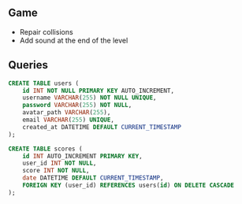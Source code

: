## Game
+ Repair collisions
+ Add sound at the end of the level


## Queries

```SQL
CREATE TABLE users (
    id INT NOT NULL PRIMARY KEY AUTO_INCREMENT,
    username VARCHAR(255) NOT NULL UNIQUE,
    password VARCHAR(255) NOT NULL,
    avatar_path VARCHAR(255),
    email VARCHAR(255) UNIQUE,
    created_at DATETIME DEFAULT CURRENT_TIMESTAMP
);
```

```SQL
CREATE TABLE scores (
    id INT AUTO_INCREMENT PRIMARY KEY,
    user_id INT NOT NULL,
    score INT NOT NULL,
    date DATETIME DEFAULT CURRENT_TIMESTAMP,
    FOREIGN KEY (user_id) REFERENCES users(id) ON DELETE CASCADE
);
```